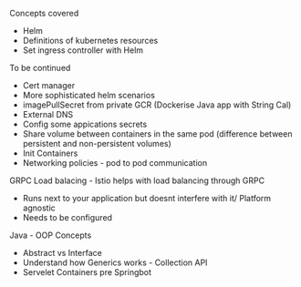 Concepts covered
- Helm
- Definitions of kubernetes resources
- Set ingress controller with Helm

To be continued
- Cert manager
- More sophisticated helm scenarios
- imagePullSecret from private GCR (Dockerise Java app with String Cal)
- External DNS
- Config some appications secrets
- Share volume between containers in the same pod (difference between persistent and non-persistent volumes)
- Init Containers
- Networking policies - pod to pod communication

GRPC Load balacing - Istio helps with load balancing through GRPC 
- Runs next to your application but doesnt interfere with it/ Platform agnostic
- Needs to be configured


Java - OOP Concepts
- Abstract vs Interface
- Understand how Generics works - Collection API
- Servelet Containers pre Springbot